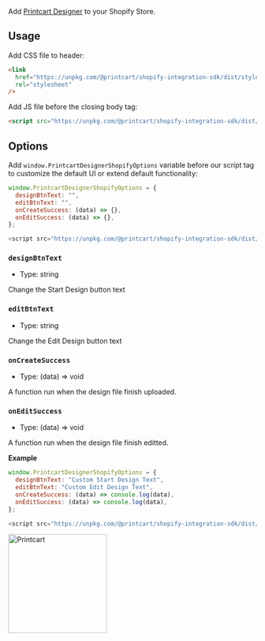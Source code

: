 Add [Printcart Designer](https://printcart.com) to your Shopify Store.

## Usage

Add CSS file to header:

```html
<link
  href="https://unpkg.com/@printcart/shopify-integration-sdk/dist/style.css"
  rel="stylesheet"
/>
```

Add JS file before the closing body tag:

```html
<script src="https://unpkg.com/@printcart/shopify-integration-sdk/dist/main.js"></script>
```

## Options

Add `window.PrintcartDesignerShopifyOptions` variable before our script tag to customize the default UI or extend default functionality:

```js
window.PrintcartDesignerShopifyOptions = {
  designBtnText: "",
  editBtnText: "",
  onCreateSuccess: (data) => {},
  onEditSuccess: (data) => {},
};

<script src="https://unpkg.com/@printcart/shopify-integration-sdk/dist/main.js"></script>
```

### `designBtnText`

- Type: string

Change the Start Design button text

### `editBtnText`

- Type: string

Change the Edit Design button text

### `onCreateSuccess`

- Type: (data) => void

A function run when the design file finish uploaded.

### `onEditSuccess`

- Type: (data) => void

A function run when the design file finish editted.

**Example**

```js
window.PrintcartDesignerShopifyOptions = {
  designBtnText: "Custom Start Design Text",
  editBtnText: "Custom Edit Design Text",
  onCreateSuccess: (data) => console.log(data),
  onEditSuccess: (data) => console.log(data),
};

<script src="https://unpkg.com/@printcart/shopify-integration-sdk/dist/main.js"></script>
```

<a href="https://printcart.com">
<img src="https://www.printcart.com/_next/static/image/src/common/assets/image/appModern/printcart-logo.db99b3d8b92bca6ff946c0869b114589.png" alt="Printcart" width="200px" />
</a>
